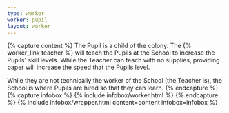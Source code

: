 ```yaml
---
type: worker
worker: pupil
layout: worker
---
```

{% capture content %}
The Pupil is a child of the colony. The {% worker_link teacher %} will teach the Pupils at the School to increase the Pupils' skill levels. While the Teacher can teach with no supplies, providing paper will increase the speed that the Pupils level. 

While they are not technically the worker of the School (the Teacher is), the School is where Pupils are hired so that they can learn.
{% endcapture %}
{% capture infobox %}
{% include infobox/worker.html %}
{% endcapture %}
{% include infobox/wrapper.html content=content infobox=infobox %}
